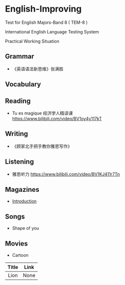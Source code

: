 # English-Improving

Test for English Majors-Band 8 ( TEM-8 )

International English Language Testing System

Practical Working Situation

## Grammar
- 《英语语法新思维》张满胜

## Vocabulary

## Reading
- Tu es magique 经济学人精读课 https://www.bilibili.com/video/BV1oy4y117kT

## Writing
- 《顾家北手把手教你雅思写作》

## Listening
- 雅思听力  https://www.bilibili.com/video/BV1KJ411r7Tn

## Magazines
- [Introduction](Magazine)

## Songs
- Shape of you

## Movies
- Cartoon

| Title | Link |
| :---:| :---: |
| Lion  | None |
